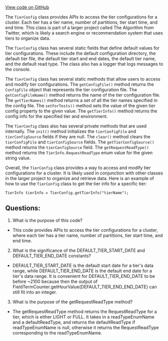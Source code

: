 [View code on GitHub](https://github.com/misbahsy/the-algorithm/src/java/com/twitter/search/earlybird/config/TierConfig.java)

The `TierConfig` class provides APIs to access the tier configurations for a cluster. Each tier has a tier name, number of partitions, tier start time, and end time. This class is part of a larger project called The Algorithm from Twitter, which is likely a search engine or recommendation system that uses tiers to organize data.

The `TierConfig` class has several static fields that define default values for tier configurations. These include the default configuration directory, the default tier file, the default tier start and end dates, the default tier name, and the default read type. The class also has a logger that logs messages to the console.

The `TierConfig` class has several static methods that allow users to access and modify tier configurations. The `getConfigFile()` method returns the `ConfigFile` object that represents the tier configuration file. The `getConfigFileName()` method returns the name of the tier configuration file. The `getTierNames()` method returns a set of all the tier names specified in the config file. The `setForTests()` method sets the value of the given tier config property to the given value. The `getTierInfo()` method returns the config info for the specified tier and environment.

The `TierConfig` class also has several private methods that are used internally. The `init()` method initializes the `tierConfigFile` and `tierConfigSource` fields if they are null. The `clear()` method clears the `tierConfigFile` and `tierConfigSource` fields. The `getTierConfigSource()` method returns the `tierConfigSource` field. The `getRequestReadType()` method returns the `TierInfo.RequestReadType` enum value for the given string value.

Overall, the `TierConfig` class provides a way to access and modify tier configurations for a cluster. It is likely used in conjunction with other classes in the larger project to organize and retrieve data. Here is an example of how to use the `TierConfig` class to get the tier info for a specific tier:

```
TierInfo tierInfo = TierConfig.getTierInfo("tierName");
```
## Questions: 
 1. What is the purpose of this code?
- This code provides APIs to access the tier configurations for a cluster, where each tier has a tier name, number of partitions, tier start time, and end time.

2. What is the significance of the DEFAULT_TIER_START_DATE and DEFAULT_TIER_END_DATE constants?
- DEFAULT_TIER_START_DATE is the default start date for a tier's data range, while DEFAULT_TIER_END_DATE is the default end date for a tier's data range. It is convenient for DEFAULT_TIER_END_DATE to be before ~2100 because then the output of FieldTermCounter.getHourValue(DEFAULT_TIER_END_END_DATE) can still fit into an integer.
 
3. What is the purpose of the getRequestReadType method?
- The getRequestReadType method returns the RequestReadType for a tier, which is either LIGHT or FULL. It takes in a readTypeEnumName and a defaultReadType, and returns the defaultReadType if readTypeEnumName is null, otherwise it returns the RequestReadType corresponding to the readTypeEnumName.